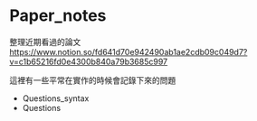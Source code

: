# Paper_notes
整理近期看過的論文
https://www.notion.so/fd641d70e942490ab1ae2cdb09c049d7?v=c1b65216fd0e4300b840a79b3685c997



這裡有一些平常在實作的時候會記錄下來的問題

- Questions_syntax
- Questions

